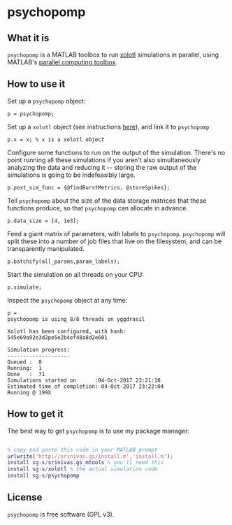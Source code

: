 # psychopomp


## What it is


`psychopomp` is a MATLAB toolbox to run [xolotl](https://github.com/sg-s/xolotl) simulations in parallel, using MATLAB's [parallel computing toolbox](https://www.mathworks.com/products/parallel-computing.html). 

## How to use it


Set up a `psychopomp` object:

```
p = psychopomp;
```

Set up a `xolotl` object (see instructions [here](https://github.com/sg-s/xolotl)), and link it to `psychopomp`

```
p.x = x; % x is a xolotl object
```

Configure some functions to run on the output of the simulation. There's no point running all these simulations if you aren't also simultaneously analyzing the data and reducing it -- storing the raw output of the simulations is going to be indefeasibly large. 

```
p.post_sim_func = {@findBurstMetrics, @storeSpikes};
```

Tell `psychopomp` about the size of the data storage matrices that these functions produce, so that `psychopomp` can allocate in advance.

```
p.data_size = [4, 1e3];
```

Feed a giant matrix of parameters, with labels to `psychopomp`. `psychopomp` will split these into a number of job files that live on the filesystem, and can be transparently manipulated. 

```
p.batchify(all_params,param_labels);
```

Start the simulation on all threads on your CPU:

```
p.simulate;
```

Inspect the `psychopomp` object at any time:

``` 
p = 
psychopomp is using 8/8 threads on yggdrasil

Xolotl has been configured, with hash: 545e69a92e3d2pe5e2b4ef48a8d2e601
 
Simulation progress:    
--------------------
Queued :  0
Running:  1
Done   :  71
Simulations started on      :04-Oct-2017 23:21:18
Estimated time of completion: 04-Oct-2017 23:22:04
Running @ 199X

```

## How to get it

The best way to get `psychopomp` is to use my package manager:

```matlab

% copy and paste this code in your MATLAB prompt
urlwrite('http://srinivas.gs/install.m','install.m'); 
install sg-s/srinivas.gs_mtools % you'll need this
install sg-s/xolotl % the actual simulation code
install sg-s/psychopomp
```



## License 

`psychopomp` is free software (GPL v3). 